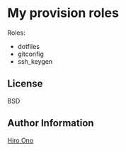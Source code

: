 My provision roles
========

Roles:
 - dotfiles
 - gitconfig
 - ssh_keygen

License
-------

BSD

Author Information
------------------

[Hiro Ono](https://github.com/hiono)

